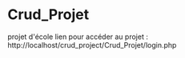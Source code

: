 # Crud_Projet
projet d'école
lien pour accéder au projet : http://localhost/crud_project/Crud_Projet/login.php
